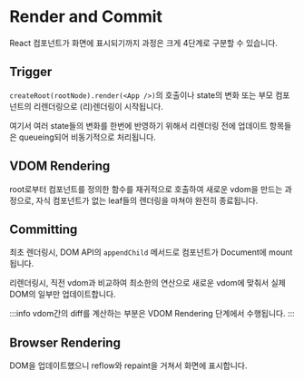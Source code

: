 # Render and Commit

React 컴포넌트가 화면에 표시되기까지 과정은 크게 4단계로 구분할 수 있습니다.

## Trigger

`createRoot(rootNode).render(<App />)`의 호출이나 state의 변화 또는 부모 컴포넌트의 리렌더링으로 (리)렌더링이 시작됩니다.

여기서 여러 state들의 변화를 한번에 반영하기 위해서 리렌더링 전에 업데이트 항목들은 queueing되어 비동기적으로 처리됩니다.

## VDOM Rendering

root로부터 컴포넌트를 정의한 함수를 재귀적으로 호출하여 새로운 vdom을 만드는 과정으로, 자식 컴포넌트가 없는 leaf들의 렌더링을 마쳐야 완전히 종료됩니다.

## Committing

최초 렌더링시, DOM API의 `appendChild` 메서드로 컴포넌트가 Document에 mount됩니다.

리렌더링시, 직전 vdom과 비교하여 최소한의 연산으로 새로운 vdom에 맞춰서 실제 DOM의 일부만 업데이트합니다.

:::info
vdom간의 diff를 계산하는 부분은 VDOM Rendering 단계에서 수행됩니다.
:::

## Browser Rendering

DOM을 업데이트했으니 reflow와 repaint을 거쳐서 화면에 표시합니다.
